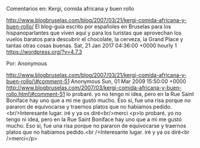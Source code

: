 Comentarios en: Kergi, comida africana y buen rollo

http://www.blogbruselas.com/blog/2007/03/21/kergi-comida-africana-y-buen-rollo/
El blog-guía escrito por españoles en Bruselas para los hispanoparlantes
que viven aquí y para los turistas que aprovechan los vuelos baratos
para descubrir el chocolate, la cerveza, la Grand Place y tantas otras
cosas buenas. Sat, 21 Jan 2017 04:36:00 +0000 hourly 1
https://wordpress.org/?v=4.7.3

Por: Anonymous

http://www.blogbruselas.com/blog/2007/03/21/kergi-comida-africana-y-buen-rollo/\#comment-51
Anonymous Sun, 01 Mar 2009 15:50:00 +0000
http://www.blogbruselas.com/2007/03/kergi-comida-africana-y-buen-rollo.html\#comment-51
lo probaré. yo no tengo ni idea, pero en la Rue Saint Boniface hay uno
que a mi me gustó mucho. Eso si, fue una risa porque no pararon de
equivocarse y traernos platos que no habíamos
pedido.&lt;br/&gt;Interesante lugar. iré y ya os diré&lt;br/&gt;merci
\<p\>lo probaré. yo no tengo ni idea, pero en la Rue Saint Boniface hay
uno que a mi me gustó mucho. Eso si, fue una risa porque no pararon de
equivocarse y traernos platos que no habíamos pedido.\<br /\>Interesante
lugar. iré y ya os diré\<br /\>merci\</p\>
